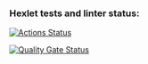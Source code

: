 ### Hexlet tests and linter status:
[![Actions Status](https://github.com/AnaMirSia/frontend-project-44/actions/workflows/hexlet-check.yml/badge.svg)](https://github.com/AnaMirSia/frontend-project-44/actions)

[![Quality Gate Status](https://sonarcloud.io/api/project_badges/measure?project=AnaMirSia_frontend-project-44&metric=alert_status)](https://sonarcloud.io/summary/new_code?id=AnaMirSia_frontend-project-44)